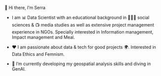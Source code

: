 👋 Hi there, I’m Serra

- I am 📊 Data Scientist with an educational background in 🧑‍🤝‍🧑 social sciences & 📺 media studies as well as extensive project management experience in NGOs. Specially interested in Information management, Impact management and Meal.

- ❤️ I am passionate about data & tech for good projects 🌍. Interested in Data Ethics and Femnism. 
- 🌱 I’m currently developing my geospatial analysis skills and diving in GenAI.

 
<!---
SerraBP/SerraBP is a ✨ special ✨ repository because its `README.md` (this file) appears on your GitHub profile.
You can click the Preview link to take a look at your changes.
--->
